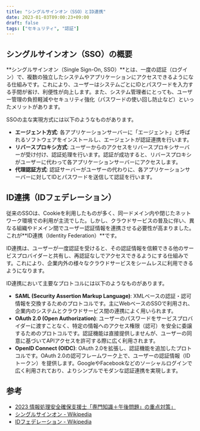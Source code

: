 ```yaml
---
title: "シングルサインオン（SSO）とID連携"
date: 2023-01-03T09:00:23+09:00
draft: false
tags: ["セキュリティ", "認証"] 
---
```

<!--more-->
## シングルサインオン（SSO）の概要

**シングルサインオン（Single Sign-On, SSO）**とは、一度の認証（ログイン）で、複数の独立したシステムやアプリケーションにアクセスできるようになる仕組みです。これにより、ユーザーはシステムごとにIDとパスワードを入力する手間が省け、利便性が向上します。また、システム管理者にとっても、ユーザー管理の負担軽減やセキュリティ強化（パスワードの使い回し防止など）といったメリットがあります。

SSOの主な実現方式には以下のようなものがあります。

-   **エージェント方式**:
    各アプリケーションサーバーに「エージェント」と呼ばれるソフトウェアをインストールし、エージェントが認証連携を行います。
-   **リバースプロキシ方式**:
    ユーザーからのアクセスをリバースプロキシサーバーが受け付け、認証処理を行います。認証が成功すると、リバースプロキシがユーザーに代わって各アプリケーションサーバーにアクセスします。
-   **代理認証方式**:
    認証サーバーがユーザーの代わりに、各アプリケーションサーバーに対してIDとパスワードを送信して認証を行います。

## ID連携（IDフェデレーション）

従来のSSOは、Cookieを利用したものが多く、同一ドメイン内や閉じたネットワーク環境での利用が主流でした。しかし、クラウドサービスの普及に伴い、異なる組織やドメイン間でユーザー認証情報を連携させる必要性が高まりました。これが**ID連携（Identity Federation）**です。

ID連携は、ユーザーが一度認証を受けると、その認証情報を信頼できる他のサービスプロバイダーと共有し、再認証なしでアクセスできるようにする仕組みです。これにより、企業内外の様々なクラウドサービスをシームレスに利用できるようになります。

ID連携において主要なプロトコルには以下のようなものがあります。

-   **SAML (Security Assertion Markup Language)**:
    XMLベースの認証・認可情報を交換するためのプロトコルです。主にWebベースのSSOで利用され、企業内のシステムとクラウドサービス間の連携によく用いられます。
-   **OAuth 2.0 (Open Authorization)**:
    ユーザーのパスワードをサービスプロバイダーに渡すことなく、特定の情報へのアクセス権限（認可）を安全に委譲するためのプロトコルです。認証機能は直接提供しませんが、ユーザーの同意に基づいてAPIアクセスを許可する際に広く利用されます。
-   **OpenID Connect (OIDC)**:
    OAuth 2.0を拡張し、認証機能を追加したプロトコルです。OAuth 2.0の認可フレームワーク上で、ユーザーの認証情報（IDトークン）を提供します。GoogleやFacebookなどのソーシャルログインで広く利用されており、よりシンプルでモダンな認証連携を実現します。

## 参考
-   [2023 情報処理安全確保支援士「専門知識＋午後問題」の重点対策」](https://amzn.to/3jHwphg)
-   [シングルサインオン - Wikipedia](https://ja.wikipedia.org/wiki/%E3%82%B7%E3%83%B3%E3%82%B0%E3%83%AB%E3%82%B5%E3%82%A4%E3%83%B3%E3%82%AA%E3%83%B3)
-   [IDフェデレーション - Wikipedia](https://ja.wikipedia.org/wiki/ID%E3%83%95%E3%82%A7%E3%83%87%E3%83%AC%E3%83%BC%E3%82%B7%E3%83%A7%E3%83%B3)
